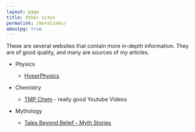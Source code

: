 ```yaml
---
layout: page
title: Other sites
permalink: /morelinks/
aboutpg: true
---
```


These are several websites that contain more in-depth information. They are of good quality, and many are sources of my articles.

* Physics
  * [HyperPhysics](http://hyperphysics.phy-astr.gsu.edu/)
* Chemistry
  * [TMP Chem](https://www.youtube.com/channel/UC3dZQdfv67X49cZkoXWYSwQ) - really good Youtube Videos

* Mythology
  * [Tales Beyond Belief - Myth Stories](http://www.talesbeyondbelief.com/myth-stories/myth-stories-index.htm)